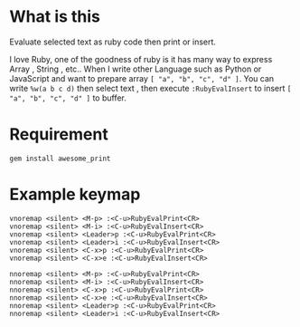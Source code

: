 What is this
==================================
Evaluate selected text as ruby code then print or insert. 

I love Ruby, one of the goodness of ruby is it has many way to express Array , String , etc..
When I write other Language such as Python or JavaScript and want to prepare 
array `[ "a", "b", "c", "d" ]`.
You can write `%w(a b c d)` then select text , then execute `:RubyEvalInsert` to 
insert `[ "a", "b", "c", "d" ]` to buffer.


Requirement
==================================
    gem install awesome_print

Example keymap
==================================
    vnoremap <silent> <M-p> :<C-u>RubyEvalPrint<CR>
    vnoremap <silent> <M-i> :<C-u>RubyEvalInsert<CR>
    vnoremap <silent> <Leader>p :<C-u>RubyEvalPrint<CR>
    vnoremap <silent> <Leader>i :<C-u>RubyEvalInsert<CR>
    vnoremap <silent> <C-x>p :<C-u>RubyEvalPrint<CR>
    vnoremap <silent> <C-x>e :<C-u>RubyEvalInsert<CR>

    nnoremap <silent> <M-p> :<C-u>RubyEvalPrint<CR>
    nnoremap <silent> <M-i> :<C-u>RubyEvalInsert<CR>
    nnoremap <silent> <C-x>p :<C-u>RubyEvalPrint<CR>
    nnoremap <silent> <C-x>e :<C-u>RubyEvalInsert<CR>
    nnoremap <silent> <Leader>p :<C-u>RubyEvalPrint<CR>
    nnoremap <silent> <Leader>i :<C-u>RubyEvalInsert<CR>

